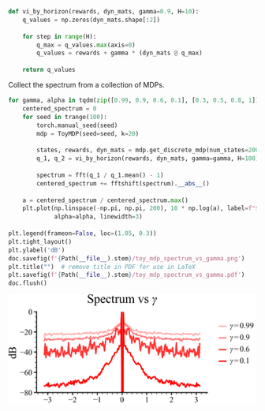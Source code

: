 ```python
def vi_by_horizon(rewards, dyn_mats, gamma=0.9, H=10):
    q_values = np.zeros(dyn_mats.shape[:2])

    for step in range(H):
        q_max = q_values.max(axis=0)
        q_values = rewards + gamma * (dyn_mats @ q_max)

    return q_values
```

Collect the spectrum from a collection of MDPs.

```python
for gamma, alpha in tqdm(zip([0.99, 0.9, 0.6, 0.1], [0.3, 0.5, 0.8, 1]), leave=False):
    centered_spectrum = 0
    for seed in trange(100):
        torch.manual_seed(seed)
        mdp = ToyMDP(seed=seed, k=20)

        states, rewards, dyn_mats = mdp.get_discrete_mdp(num_states=200)
        q_1, q_2 = vi_by_horizon(rewards, dyn_mats, gamma=gamma, H=100)

        spectrum = fft(q_1 / q_1.mean() - 1)
        centered_spectrum += fftshift(spectrum).__abs__()

    a = centered_spectrum / centered_spectrum.max()
    plt.plot(np.linspace(-np.pi, np.pi, 200), 10 * np.log(a), label=f"$\gamma={gamma}$", color="red",
             alpha=alpha, linewidth=3)

plt.legend(frameon=False, loc=(1.05, 0.3))
plt.tight_layout()
plt.ylabel('dB')
doc.savefig(f'{Path(__file__).stem}/toy_mdp_spectrum_vs_gamma.png')
plt.title("")  # remove title in PDF for use in LaTeX
plt.savefig(f'{Path(__file__).stem}/toy_mdp_spectrum_vs_gamma.pdf')
doc.flush()
```

<img style="align-self:center;" src="visualize_mdp_gamma/toy_mdp_spectrum_vs_gamma.png" image="None" styles="{'margin': '0.5em'}" width="None" height="None"/>

